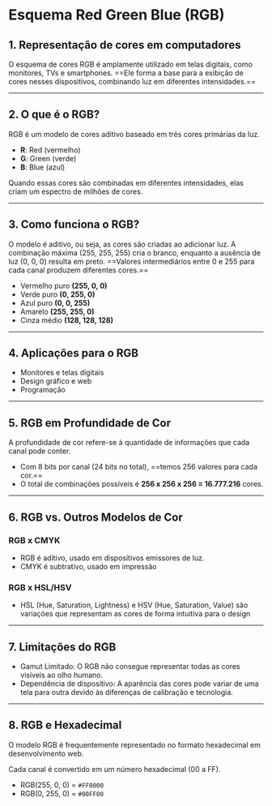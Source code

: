 # **Esquema Red Green Blue (RGB)**

## 1. Representação de cores em computadores

O esquema de cores RGB é amplamente utilizado em telas digitais, como monitores, TVs e smartphones. ==Ele forma a base para a exibição de cores nesses dispositivos, combinando luz em diferentes intensidades.==

---
## 2. O que é o RGB?

RGB é um modelo de cores aditivo baseado em três cores primárias da luz.

- **R**: Red (vermelho)
- **G**: Green (verde)
- **B**: Blue (azul)

Quando essas cores são combinadas em diferentes intensidades, elas criam um espectro de milhões de cores.

---
## 3. Como funciona o RGB?

O modelo é aditivo, ou seja, as cores são criadas ao adicionar luz. A combinação máxima (255, 255, 255) cria o branco, enquanto a ausência de luz (0, 0, 0) resulta em preto. ==Valores intermediários entre 0 e 255 para cada canal produzem diferentes cores.==

- Vermelho puro **(255, 0, 0)**
- Verde puro **(0, 255, 0)**
- Azul puro **(0, 0, 255)**
- Amarelo **(255, 255, 0)**
- Cinza médio **(128, 128, 128)**

---
## 4. Aplicações para o RGB

- Monitores e telas digitais
- Design gráfico e web
- Programação

---
## 5. RGB em Profundidade de Cor

A profundidade de cor refere-se à quantidade de informações que cada canal pode conter.

- Com 8 bits por canal (24 bits no total), ==temos 256 valores para cada cor.==
- O total de combinações possíveis é **256 x 256 x 256 = 16.777.216** cores.

---
## 6. RGB vs. Outros Modelos de Cor

### RGB x CMYK

- RGB é aditivo, usado em dispositivos emissores de luz.
- CMYK é subtrativo, usado em impressão

### RGB x HSL/HSV

- HSL (Hue, Saturation, Lightness) e HSV (Hue, Saturation, Value) são variações que representam as cores de forma intuitiva para o design

---
## 7. Limitações do RGB

- Gamut Limitado: O RGB não consegue representar todas as cores visíveis ao olho humano.
- Dependência de dispositivo: A aparência das cores pode variar de uma tela para outra devido às diferenças de calibração e tecnologia.

---
## 8. RGB e Hexadecimal

O modelo RGB é frequentemente representado no formato hexadecimal em desenvolvimento web.

Cada canal é convertido em um número hexadecimal (00 a FF).
- RGB(255, 0, 0) = `#FF0000`
- RGB(0, 255, 0)  = `#00FF00`